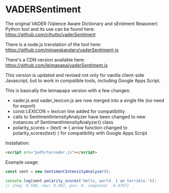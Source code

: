 # VADERSentiment
The original VADER (Valence Aware Dictionary and sEntiment Reasoner) Python tool and its use can be found here: https://github.com/cjhutto/vaderSentiment

There is a node.js translation of the tool here: https://github.com/nimaeskandary/vaderSentiment-js

There's a CDN version available here: https://github.com/leimapapa/vaderSentiment.js

This version is updated and revised not only for vanilla client-side Javascript, but to work in compatible tools, including Google Apps Script.

This is basically the leimapapa version with a few changes:

- vader.js and vader_lexicon.js are now merged into a single file (no need for export)
- const LEXICON = lexicon line added for compatibility
- calls to SentimentIntensityAnalyzer have been changed to new instances of SentimentIntensityAnalyzer() class
- polarity_scores = (text) => { arrow function changed to polarity_scores(text) { for compatibility with Google Apps Script

Installation:
```HTML
<script src="path/to/vader.js"></script>
```

Example usage:
```JavaScript
const sent = new SentimentIntensityAnalyzer();

console.log(sent.polarity_scores('Hello, world. I am terrible.'));
// {neg: 0.508, neu: 0.492, pos: 0, compound: -0.4767}
```